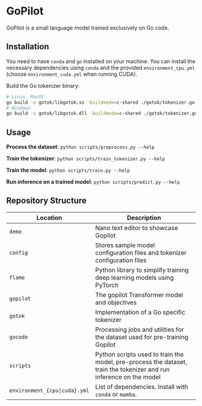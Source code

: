 # GoPilot

GoPilot is a small language model trained exclusively on Go code.

## Installation

You need to have `conda` and `go` installed on your machine. You can install the necessary dependencies using `conda` and the provided `environment_cpu.yml` (choose `environment_cuda.yml` when running CUDA).

Build the Go tokenizer binary:

```bash
# Linux, MacOS
go build -o gotok/libgotok.so -buildmode=c-shared ./gotok/tokenizer.go
# Windows
go build -o gotok/libgotok.dll -buildmode=c-shared ./gotok/tokenizer.go
```

## Usage

**Process the dataset**: `python scripts/preprocess.py --help`

**Train the tokenizer**: `python scripts/train_tokenizer.py --help`

**Train the model**: `python scripts/train.py --help`

**Run inference on a trained model**: `python scripts/predict.py --help`

## Repository Structure

| Location                      | Description                                                                                                         |
| ----------------------------- | ------------------------------------------------------------------------------------------------------------------- |
| `demo`                        | Nano text editor to showcase Gopilot                                                                                |
| `config`                      | Stores sample model configuration files and tokenizer configuration files                                           |
| `flame`                       | Python library to simplify training deep learning models using PyTorch                                              |
| `gopilot`                     | The gopilot Transformer model and objectives                                                                        |
| `gotok`                       | Implementation of a Go specific tokenizer                                                                           |
| `gocode`                      | Processing jobs and utilities for the dataset used for pre-training Gopilot                                         |
| `scripts`                     | Python scripts used to train the model, pre-process the dataset, train the tokenizer and run inference on the model |
| `environment_{cpu\|cuda}.yml` | List of dependencies. Install with `conda` or `mamba`.                                                              |
